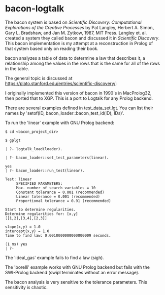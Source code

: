 # bacon-logtalk
The bacon system is based on _Scientific Discovery: Computational Explorations of the Creative Processes_
by Pat Langley, Herbert A. Simon, Gary L. Bradshaw, and Jan M. Zytkow, 1987, MIT Press. 
Langley et. al. created a system they called bacon and discussed it in _Scientific Discovery_.
This bacon implementation is my attempt at a reconstruction in Prolog of that system based only on reading their book.

bacon analyzes a table of data to determine a law that describes it, a relationship among the values in the rows 
that is the same for all of the rows in the table.

The general topic is discussed at https://plato.stanford.edu/entries/scientific-discovery/:

I originally implemented this version of bacon in 1990's in MacProlog32, then ported that to XGP. 
This is a port to Logtalk for any Prolog backend.

There are several examples defined in test_data_set.lgt. You can list their names by 'setof(ID, bacon_loader::bacon_test_id(ID), IDs)'.

To run the 'linear' example with GNU Prolog backend:

````
$ cd <bacon_project_dir>

$ gplgt

| ?- logtalk_load(loader).

| ?- bacon_loader::set_test_parameters(linear).                 

yes
| ?- bacon_loader::run_test(linear).                 

Test: linear
     SPECIFIED PARAMETERS:
     Max. number of search variables = 10
     Constant tolerance = 0.001 (recommended)
     Linear tolerance = 0.001 (recommended)
     Proportional tolerance = 0.01 (recommended)

Start to determine regularities.
Determine regularities for: [x,y]
[[1,2],[3,4],[2,3]]

slope(x,y) = 1.0
intercept(x,y) = 1.0
Time to find law: 0.0010000000000000009 seconds.

(1 ms) yes
| ?- 

````
The 'ideal_gas' example fails to find a law (sigh).

The 'borelli' example works with GNU Prolog backend but fails with the SWI-Prolog 
backend (swipl terminates without an error message).

The bacon analysis is very sensitive to the tolerance parameters.
This sensitivity is chaotic.


